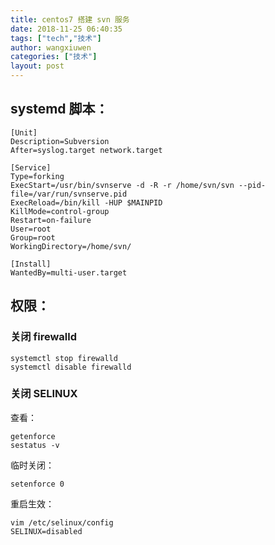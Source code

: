 ```yaml
---
title: centos7 搭建 svn 服务
date: 2018-11-25 06:40:35
tags: ["tech","技术"]
author: wangxiuwen
categories: ["技术"]
layout: post
---
```


## systemd 脚本：

```
[Unit]
Description=Subversion
After=syslog.target network.target

[Service]
Type=forking
ExecStart=/usr/bin/svnserve -d -R -r /home/svn/svn --pid-file=/var/run/svnserve.pid
ExecReload=/bin/kill -HUP $MAINPID
KillMode=control-group
Restart=on-failure
User=root
Group=root
WorkingDirectory=/home/svn/

[Install]
WantedBy=multi-user.target
```


## 权限：

### 关闭 firewalld
```
systemctl stop firewalld
systemctl disable firewalld
```
### 关闭 SELINUX 
查看：
```
getenforce
sestatus -v
```

临时关闭：
```
setenforce 0
```

重启生效：

```
vim /etc/selinux/config
SELINUX=disabled
```